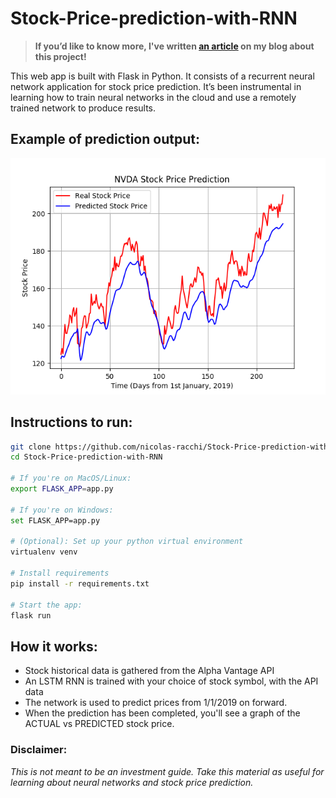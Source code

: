 # Stock-Price-prediction-with-RNN

> **If you’d like to know more, I've written [an article](https://nicolasracchi.com/blog/stock_price_prediction) on my blog about this project!**

This web app is built with Flask in Python. It consists of a recurrent neural network application for stock price prediction. It’s been instrumental in learning how to train neural networks in the cloud and use a remotely trained network to produce results.

## Example of prediction output:

<div align=center><img src=nvda_prediction.png></img></div>

## Instructions to run:
```bash
git clone https://github.com/nicolas-racchi/Stock-Price-prediction-with-RNN
cd Stock-Price-prediction-with-RNN

# If you're on MacOS/Linux:
export FLASK_APP=app.py

# If you're on Windows: 
set FLASK_APP=app.py

# (Optional): Set up your python virtual environment
virtualenv venv

# Install requirements 
pip install -r requirements.txt

# Start the app:
flask run
```

## How it works:

* Stock historical data is gathered from the Alpha Vantage API
* An LSTM RNN is trained with your choice of stock symbol, with the API data
* The network is used to predict prices from 1/1/2019 on forward.
* When the prediction has been completed, you'll see a graph of the ACTUAL vs PREDICTED stock price.


### Disclaimer:

_This is not meant to be an investment guide. Take this material as useful for learning about neural networks and stock price prediction._
